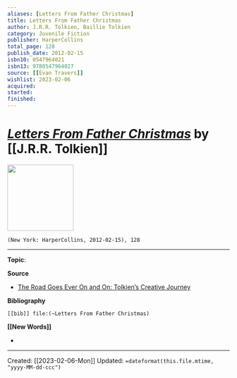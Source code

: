 ```yaml
---
aliases: [Letters From Father Christmas]
title: Letters From Father Christmas
author: J.R.R. Tolkien, Baillie Tolkien
category: Juvenile Fiction
publisher: HarperCollins
total_page: 128
publish_date: 2012-02-15
isbn10: 0547964021
isbn13: 9780547964027
source: [[Evan Travers]]
wishlist: 2023-02-06
acquired: 
started: 
finished: 
---
```

# *[Letters From Father Christmas]()* by [[J.R.R. Tolkien]]

<img src="http://books.google.com/books/content?id=7L_ra-0NDvMC&printsec=frontcover&img=1&zoom=1&edge=curl&source=gbs_api" width=150>

`(New York: HarperCollins, 2012-02-15), 128`



--- 
**Topic**: 

**Source**
- [The Road Goes Ever On and On: Tolkien’s Creative Journey](https://evantravers.com/articles/2022/11/14/the-road-goes-ever-on-and-on-tolkiens-creative-journey/)

**Bibliography**

```query
[[bib]] file:(~Letters From Father Christmas)
```
 

**[[New Words]]**

- 

---
Created: [[2023-02-06-Mon]]
Updated: `=dateformat(this.file.mtime, "yyyy-MM-dd-ccc")`